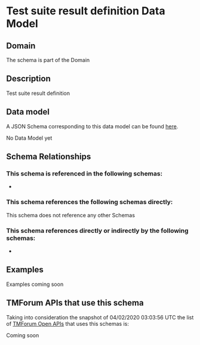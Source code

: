 # Test suite result definition Data Model

## Domain

The  schema is part of the  Domain

## Description

Test suite result definition

## Data model

A JSON Schema corresponding to this data model can be found
[here](https://github.com/tmforum-rand/schemas/blob/candidates/Common/TestSuiteResultDefinition.schema.json).

No Data Model yet

## Schema Relationships

### This schema is referenced in the following schemas:

-

### This schema references the following schemas directly:

This schema does not reference any other Schemas

### This schema references directly or indirectly by the following schemas:

-



## Examples

Examples coming soon

## TMForum APIs that use this schema

Taking into consideration the snapshot of 04/02/2020 03:03:56 UTC the list of [TMForum Open APIs](https://www.tmforum.org/open-apis/) that uses this schemas is:

Coming soon